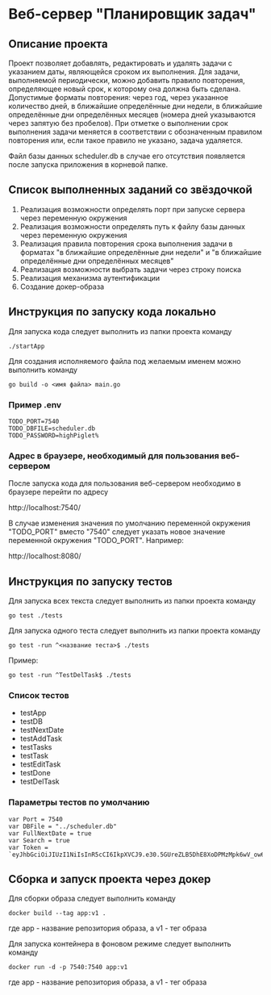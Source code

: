 # Веб-сервер "Планировщик задач"

## Описание проекта

Проект позволяет добавлять, редактировать и удалять задачи с указанием даты, являющейся сроком их выполнения. Для задачи, выполняемой периодически, можно добавить правило повторения, определяющее новый срок, к которому она должна быть сделана. Допустимые форматы повторения: через год, через указанное количество дней, в ближайшие определённые дни недели, в ближайшие определённые дни определённых месяцев (номера дней указываются через запятую без пробелов). При отметке о выполнении срок выполнения задачи меняется в соответствии с обозначенным правилом повторения или, если такое правило не указано, задача удаляется.

Файл базы данных scheduler.db в случае его отсутствия появляется после запуска приложения в корневой папке.

## Список выполненных заданий со звёздочкой

1. Реализация возможности определять порт при запуске сервера через переменную окружения
2. Реализация возможности определять путь к файлу базы данных через переменную окружения
3. Реализация правила повторения срока выполнения задачи в форматах "в ближайшие определённые дни недели" и "в ближайшие определённые дни определённых месяцев"
4. Реализация возможности выбрать задачи через строку поиска
5. Реализация механизма аутентификации
6. Создание докер-образа

## Инструкция по запуску кода локально

Для запуска кода следует выполнить из папки проекта команду

```
./startApp
```

Для создания исполняемого файла под желаемым именем можно выполнить команду

```
go build -o <имя файла> main.go
```
### Пример .env

```
TODO_PORT=7540
TODO_DBFILE=scheduler.db
TODO_PASSWORD=highPiglet%
```

### Адрес в браузере, необходимый для пользования веб-сервером

После запуска кода для пользования веб-сервером необходимо в браузере перейти по адресу

http://localhost:7540/

В случае изменения значения по умолчанию переменной окружения "TODO_PORT" вместо "7540" следует указать новое значение переменной окружения "TODO_PORT". Например:

http://localhost:8080/

## Инструкция по запуску тестов

Для запуска всех текста следует выполнить из папки проекта команду

```
go test ./tests
```

Для запуска одного теста следует выполнить из папки проекта команду

```
go test -run ^<название теста>$ ./tests
```

Пример:

```
go test -run ^TestDelTask$ ./tests
```

### Список тестов

* testApp
* testDB
* testNextDate
* testAddTask
* testTasks
* testTask
* testEditTask
* testDone
* testDelTask

### Параметры тестов по умолчанию
```
var Port = 7540
var DBFile = "../scheduler.db"
var FullNextDate = true
var Search = true
var Token = `eyJhbGciOiJIUzI1NiIsInR5cCI6IkpXVCJ9.e30.5GUreZLB5DhE8XoDPMzMpk6wV_ow6QSyj05yRgGVRkg`
```

## Сборка и запуск проекта через докер

Для сборки образа следует выполнить команду

```
docker build --tag app:v1 .
```

где app - название репозитория образа, а v1 - тег образа

Для запуска контейнера в фоновом режиме следует выполнить команду

```
docker run -d -p 7540:7540 app:v1
```
где app - название репозитория образа, а v1 - тег образа